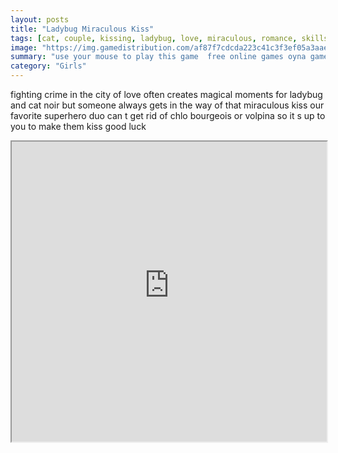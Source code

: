 ```yaml
---
layout: posts
title: "Ladybug Miraculous Kiss"
tags: [cat, couple, kissing, ladybug, love, miraculous, romance, skills, sneaky, volpina, noir, chloe, bourgeois, free, online, games, oyna, game, free, games, play, play, games]
image: "https://img.gamedistribution.com/af87f7cdcda223c41c3f3ef05a3aaeea.jpg"
summary: "use your mouse to play this game  free online games oyna game free games play play games"
category: "Girls"
---
```


fighting crime in the city of love often creates magical moments for ladybug and cat noir but someone always gets in the way of that miraculous kiss our favorite superhero duo can t get rid of chlo bourgeois or volpina so it s up to you to make them kiss good luck

<iframe width="100%" height="480px;" src="https://flash.gamedistribution.com?game=af87f7cdcda223c41c3f3ef05a3aaeea"></iframe>